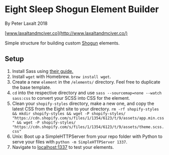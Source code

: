 # Eight Sleep Shogun Element Builder
By Peter Laxalt 2018

[www.laxaltandmciver.co](http://www.laxaltandmciver.co/)

Simple structure for building custom [Shogun](http://getshogun.com/) elements.

## Setup
1. Install Sass using [their guide.](http://sass-lang.com/install)
2. Install `wget` with Homebrew. `brew install wget`.
2. Create a new `element` in the `/elements/` directory. Feel free to duplicate the base template. 
3. `cd` into the respective directory and use `sass --sourcemap=none --watch sass:css`  to convert your SCSS into CSS for the element.
4. Clean your `shopify-styles` directory, make a new one, and copy the latest CSS from the Eight site to your directory.
```rm -rf shopify-styles && mkdir shopify-styles && wget -P shopify-styles/ "https://cdn.shopify.com/s/files/1/1354/6123/t/9/assets/app.min.css" && wget -P shopify-styles/ "https://cdn.shopify.com/s/files/1/1354/6123/t/9/assets/theme.scss.css"```
5. Unix: Boot up a SimpleHTTPServer from your repo folder with Python to serve your files with ```python -m SimpleHTTPServer 1337```. 
6. Navigate to [localhost:1337](localhost:1337) to test your elements.